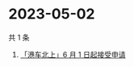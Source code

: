 # 2023-05-02

共 1 条

<!-- BEGIN ZHIHUSEARCH -->
<!-- 最后更新时间 Tue May 02 2023 12:13:50 GMT+0800 (China Standard Time) -->
1. [「港车北上」6 月 1 日起接受申请](https://www.zhihu.com/search?q=「港车北上」6%20月%201%20日起接受申请)
<!-- END ZHIHUSEARCH -->
